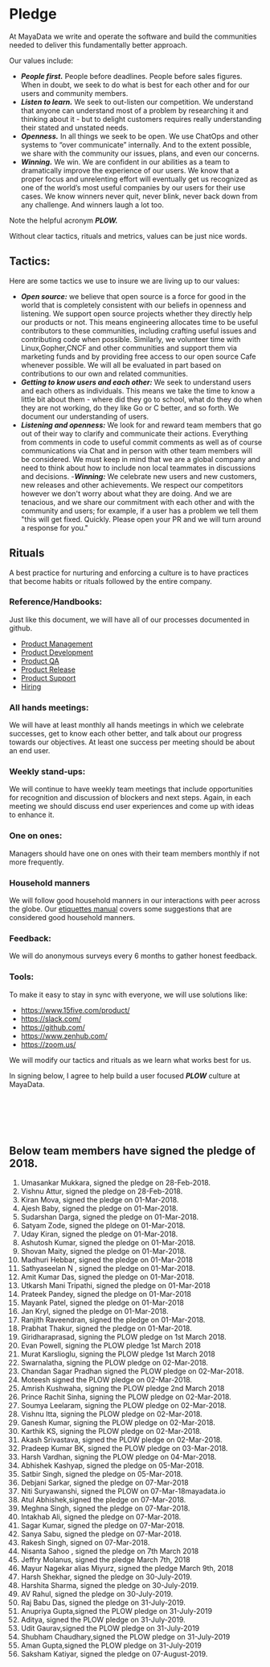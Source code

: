 # Pledge

At MayaData we write and operate the software and build the communities needed to deliver this fundamentally better approach.

Our values include:
- _**People first.**_  People before deadlines.  People before sales figures.  When in doubt, we seek to do what is best for each other and for our users and community members.
- _**Listen to learn.**_  We seek to out-listen our competition.  We understand that anyone can understand most of a problem by researching it and thinking about it - but to delight customers requires really understanding their stated and unstated needs.
- _**Openness.**_  In all things we seek to be open.  We use ChatOps and other systems to “over communicate” internally.  And to the extent possible, we share with the community our issues, plans, and even our concerns.
- _**Winning.**_  We win.  We are confident in our abilities as a team to dramatically improve the experience of our users.  We know that a proper focus and unrelenting effort will eventually get us recognized as one of the world’s most useful companies by our users for their use cases.  We know winners never quit, never blink, never back down from any challenge.  And winners laugh a lot too.

Note the helpful acronym _**PLOW.**_

Without clear tactics, rituals and metrics, values can be just nice words.

## Tactics:

Here are some tactics we use to insure we are living up to our values:
- _**Open source:**_  we believe that open source is a force for good in the world that is completely consistent with our beliefs in openness and listening.  We support open source projects whether they directly help our products or not.  This means engineering allocates time to be useful contributors to these communities, including crafting useful issues and contributing code when possible.  Similarly, we volunteer time with Linux,Gopher,CNCF and other communities and support them via marketing funds and by providing free access to our open source Cafe whenever possible.  We will all be evaluated in part based on contributions to our own and related communities.
- _**Getting to know users and each other:**_  We seek to understand users and each others as individuals.  This means we take the time to know a little bit about them - where did they go to school, what do they do when they are not working, do they like Go or C better, and so forth.  We document our understanding of users.
- _**Listening and openness:**_  We look for and reward team members that go out of their way to clarify and communicate their actions.  Everything from comments in code to useful commit comments as well as of course communications via Chat and in person with other team members will be considered.  We must keep in mind that we are a global company and need to think about how to include non local teammates in discussions and decisions.
-_**Winning:**_ We celebrate new users and new customers, new releases and other achievements.  We respect our competitors however we don't worry about what they are doing.  And we are tenacious, and we share our commitment with each other and with the community and users; for example, if a user has a problem we tell them "this will get fixed.  Quickly.  Please open your PR and we will turn around a response for you."

## Rituals
A best practice for nurturing and enforcing a culture is to have practices that become habits or rituals followed by the entire company.

### Reference/Handbooks:
Just like this document, we will have all of our processes documented in github.
- [Product Management](./process/management.md)
- [Product Development](./process/development.md)
- [Product QA](./process/qa.md)
- [Product Release](./process/release.md)
- [Product Support](./process/support.md)
- [Hiring](./process/hiring.md)

### All hands meetings:
We will have at least monthly all hands meetings in which we celebrate successes, get to know each other better, and talk about our progress towards our objectives.  At least one success per meeting should be about an end user.

### Weekly stand-ups:
We will continue to have weekly team meetings that include opportunities for recognition and discussion of blockers and next steps.  Again, in each meeting we should discuss end user experiences and come up with ideas to enhance it.

### One on ones:
Managers should have one on ones with their team members monthly if not more frequently.

### Household manners
We will follow good household manners in our interactions with peer across the globe. Our [etiquettes manual](etiquettes.md) covers some suggestions that are considered good household manners.

### Feedback:
We will do anonymous surveys every 6 months to gather honest feedback.

### Tools:
To make it easy to stay in sync with everyone, we will use solutions like:
- https://www.15five.com/product/
- https://slack.com/
- https://github.com/
- https://www.zenhub.com/
- https://zoom.us/

We will modify our tactics and rituals as we learn what works best for us.


In signing below, I agree to help build a user focused _**PLOW**_ culture at MayaData.




<br><br><br><br>
## Below team members have signed the pledge of 2018.

1. Umasankar Mukkara, signed the pledge on 28-Feb-2018.
2. Vishnu Attur, signed the pledge on 28-Feb-2018.
3. Kiran Mova, signed the pledge on 01-Mar-2018.
4. Ajesh Baby, signed the pledge on 01-Mar-2018.
5. Sudarshan Darga, signed the pledge on 01-Mar-2018.
6. Satyam Zode, signed the pldege on 01-Mar-2018.
7. Uday Kiran, signed the pledge on 01-Mar-2018.
8. Ashutosh Kumar, signed the pledge on 01-Mar-2018.
9. Shovan Maity, signed the pledge on 01-Mar-2018.
10. Madhuri Hebbar, signed the pledge on 01-Mar-2018
11. Sathyaseelan N , signed the pledge on 01-Mar-2018.
12. Amit Kumar Das, signed the pledge on 01-Mar-2018.
13. Utkarsh Mani Tripathi, signed the pledge on 01-Mar-2018
14. Prateek Pandey, signed the pledge on 01-Mar-2018
15. Mayank Patel, signed the pledge on 01-Mar-2018
16. Jan Kryl, signed the pledge on 01-Mar-2018.
17. Ranjith Raveendran, signed the pledge on 01-Mar-2018.
18. Prabhat Thakur, signed the pledge on 01-Mar-2018.
19. Giridharaprasad, signing the PLOW pledge on 1st March 2018.
20. Evan Powell, signing the PLOW pledge 1st March 2018
21. Murat Karslioglu, signing the PLOW pledge 1st March 2018
22. Swarnalatha, signing the PLOW pledge on 02-Mar-2018.
23. Chandan Sagar Pradhan signed the PLOW pledge on 02-Mar-2018.
24. Moteesh signed the PLOW pledge on 02-Mar-2018.
25. Amrish Kushwaha, signing the PLOW pledge 2nd March 2018
26. Prince Rachit Sinha, signing the PLOW pledge on 02-Mar-2018.
27. Soumya Leelaram, signing the PLOW pledge on 02-Mar-2018.
28. Vishnu Itta, signing the PLOW pledge on 02-Mar-2018.
29. Ganesh Kumar, signing the PLOW pledge on 02-Mar-2018.
30. Karthik KS, signing the PLOW pledge on 02-Mar-2018.
31. Akash Srivastava, signed the PLOW pledge on 02-Mar-2018.
32. Pradeep Kumar BK, signed the PLOW pledge on 03-Mar-2018.
33. Harsh Vardhan, signing the PLOW pledge on 04-Mar-2018.
34. Abhishek Kashyap, signed the pledge on 05-Mar-2018.
35. Satbir Singh, signed the pledge on 05-Mar-2018.
36. Debjani Sarkar, signed the pledge on 07-Mar-2018
37. Niti Suryawanshi, signed the PLOW on 07-Mar-18mayadata.io
38. Atul Abhishek,signed the pledge on 07-Mar-2018.
39. Meghna Singh, signed the pledge on 07-Mar-2018.
40. Intakhab Ali, signed the pledge on 07-Mar-2018.
41. Sagar Kumar, signed the pledge on 07-Mar-2018.
42. Sanya Sabu, signed the pledge on 07-Mar-2018.
43. Rakesh Singh, signed on 07-Mar-2018.
44. Nisanta Sahoo , signed the pledge on 7th March 2018
45. Jeffry Molanus, signed the pledge March 7th, 2018
45. Mayur Nagekar alias Miyurz, signed the pledge March 9th, 2018
46. Harsh Shekhar, signed the pledge on 30-July-2019.
47. Harshita Sharma, signed the pledge on 30-July-2019.
48. AV Rahul, signed the pledge on 30-July-2019.
49. Raj Babu Das, signed the pledge on 31-July-2019.
50. Anupriya Gupta,signed the PLOW pledge on 31-July-2019
51. Aditya, signed the PLOW pledge on 31-July-2019.
52. Udit Gaurav,signed the PLOW pledge on 31-July-2019
53. Shubham Chaudhary,signed the PLOW pledge on 31-July-2019
54. Aman Gupta,signed the PLOW pledge on 31-July-2019
55. Saksham Katiyar, signed the pledge on 07-August-2019.
